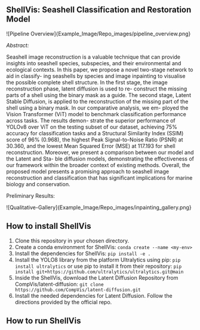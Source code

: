ShellVis: Seashell Classification and Restoration Model
---

![Pipeline Overview]{Example_Image/Repo_images/pipeline_overview.png}

*Abstract:*

Seashell image reconstruction is a valuable technique that
can provide insights into seashell species, subspecies, and
their environmental and ecological contexts. In this paper,
we propose a novel two-stage network to aid in classify-
ing seashells by species and image inpainting to visualise
the possible complete shell structure. In the first stage, the
image reconstruction phase, latent diffusion is used to re-
construct the missing parts of a shell using the binary mask
as a guide. The second stage, Latent Stable Diffusion, is
applied to the reconstruction of the missing part of the shell
using a binary mask. In our comparative analysis, we em-
ployed the Vision Transformer (ViT) model to benchmark
classification performance across tasks. The results demon-
strate the superior performance of YOLOv8 over ViT on the
testing subset of our dataset, achieving 75% accuracy for
classification tasks and a Structural Similarity Index (SSIM)
score of 96% (0.968), the highest Peak Signal-to-Noise Ratio
(PSNR) at 30.360, and the lowest Mean Squared Error (MSE)
at 117.193 for shell reconstruction. Moreover, we present
a comparison between our model and the Latent and Sta-
ble diffusion models, demonstrating the effectiveness of our
framework within the broader context of existing methods.
Overall, the proposed model presents a promising approach
to seashell image reconstruction and classification that has
significant implications for marine biology and conservation.

Preliminary Results:

![Qualitative-Gallery]{Example_Image/Repo_images/inpainting_gallery.png}

## How to install ShellVis

1) Clone this repository in your chosen directory.
2) Create a conda environment for ShellVis: `conda create --name <my-env>`
3) Install the dependencies for ShellVis: `pip install -e .`
4) Install the YOLO8 library from the platform Ultralytics using pip: `pip install ultralytics` or use pip to install it from their repository: `pip install git+https://github.com/ultralytics/ultralytics.git@main` 
5) Inside the ShellVis, download the Latent Diffusion Repository from CompVis/latent-diffusion: `git clone https://github.com/CompVis/latent-diffusion.git`
6) Install the needed dependencies for Latent Diffusion. Follow the directions provided by the official repo.

## How to run ShellVis